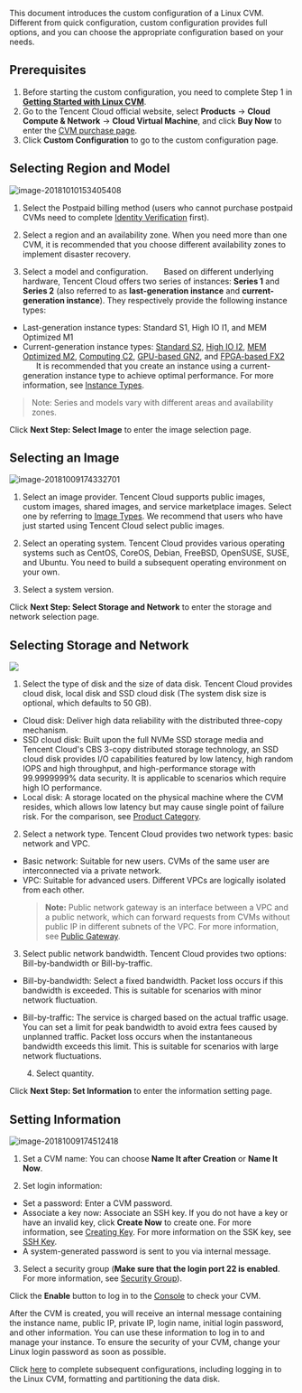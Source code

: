 This document introduces the custom configuration of a Linux CVM.
Different from quick configuration, custom configuration provides full options, and you can choose the appropriate configuration based on your needs.

<div id="page1"></div>

## Prerequisites
 1. Before starting the custom configuration, you need to complete Step 1 in [**Getting Started with Linux CVM**](https://intl.cloud.tencent.com/document/product/213/2936).
 2. Go to the Tencent Cloud official website, select **Products** -> **Cloud Compute & Network** -> **Cloud Virtual Machine**, and click **Buy Now** to enter the [CVM purchase page](https://buy.cloud.tencent.com/buy/cvm).
 3. Click **Custom Configuration** to go to the custom configuration page.

<div id="page2"></div>

## Selecting Region and Model
![image-20181010153405408](https://main.qcloudimg.com/raw/a71d4168ae6bd2b762badd4689c0aba7.png)
 1. Select the Postpaid billing method (users who cannot purchase postpaid CVMs need to complete [Identity Verification](https://console.cloud.tencent.com/developer/infomation) first).

 2. Select a region and an availability zone. When you need more than one CVM, it is recommended that you choose different availability zones to implement disaster recovery.

 3. Select a model and configuration.
 &nbsp;&nbsp;&nbsp;&nbsp;&nbsp;&nbsp;Based on different underlying hardware, Tencent Cloud offers two series of instances: **Series 1** and **Series 2** (also referred to as **last-generation instance** and **current-generation instance**). They respectively provide the following instance types:

- Last-generation instance types: Standard S1, High IO I1, and MEM Optimized M1
- Current-generation instance types: [Standard S2](https://intl.cloud.tencent.com/document/product/213/11518#S2), [High IO I2](https://intl.cloud.tencent.com/document/product/213/11518#I2), [MEM Optimized M2](https://intl.cloud.tencent.com/document/product/213/11518#M2), [Computing C2](https://intl.cloud.tencent.com/document/product/213/11518#C2), [GPU-based GN2](https://intl.cloud.tencent.com/document/product/213/11518#GN2), and [FPGA-based FX2](https://intl.cloud.tencent.com/document/product/213/11518#FX2) 
  &nbsp;&nbsp;&nbsp;&nbsp;&nbsp;&nbsp;It is recommended that you create an instance using a current-generation instance type to achieve optimal performance. For more information, see [Instance Types](https://intl.cloud.tencent.com/document/product/213/11518).

>Note:
>Series and models vary with different areas and availability zones.

Click **Next Step: Select Image** to enter the image selection page.

<div id="page3"></div>

## Selecting an Image
![image-20181009174332701](https://main.qcloudimg.com/raw/672968dca61a9a48cd935c0f3d7f00cf.png)
 1. Select an image provider.
Tencent Cloud supports public images, custom images, shared images, and service marketplace images. Select one by referring to [Image Types](https://cloud.tencent.com/document/product/213/4941).
We recommend that users who have just started using Tencent Cloud select public images.

 2. Select an operating system.
Tencent Cloud provides various operating systems such as CentOS, CoreOS, Debian, FreeBSD, OpenSUSE, SUSE, and Ubuntu. You need to build a subsequent operating environment on your own.

 3. Select a system version. 

Click **Next Step: Select Storage and Network** to enter the storage and network selection page.

<div id="page4"></div>

## Selecting Storage and Network
![](https://main.qcloudimg.com/raw/5cfedc485adae3943823ed7920f26aad.png)
 1. Select the type of disk and the size of data disk.
Tencent Cloud provides cloud disk, local disk and SSD cloud disk (The system disk size is optional, which defaults to 50 GB).
  - Cloud disk: Deliver high data reliability with the distributed three-copy mechanism.
  - SSD cloud disk: Built upon the full NVMe SSD storage media and Tencent Cloud's CBS 3-copy distributed storage technology, an SSD cloud disk provides I/O capabilities featured by low latency, high random IOPS and high throughput, and high-performance storage with 99.9999999% data security. It is applicable to scenarios which require high IO performance.
  - Local disk: A storage located on the physical machine where the CVM resides, which allows low latency but may cause single point of failure risk. For the comparison, see [Product Category](https://intl.cloud.tencent.com/document/product/213/4952).

 2. Select a network type.
Tencent Cloud provides two network types: basic network and VPC.
- Basic network: Suitable for new users. CVMs of the same user are interconnected via a private network.
- VPC: Suitable for advanced users. Different VPCs are logically isolated from each other.
	>**Note:**
	> Public network gateway is an interface between a VPC and a public network, which can forward requests from CVMs without public IP in different subnets of the VPC. For more information, see [Public Gateway](http://cloud.tencent.com/doc/product/215/%E7%BD%91%E5%85%B3#1.-公网网关).

 3. Select public network bandwidth.
Tencent Cloud provides two options: Bill-by-bandwidth or Bill-by-traffic.
- Bill-by-bandwidth: Select a fixed bandwidth. Packet loss occurs if this bandwidth is exceeded. This is suitable for scenarios with minor network fluctuation.
- Bill-by-traffic: The service is charged based on the actual traffic usage. You can set a limit for peak bandwidth to avoid extra fees caused by unplanned traffic. Packet loss occurs when the instantaneous bandwidth exceeds this limit. This is suitable for scenarios with large network fluctuations.

  4. Select quantity.


Click **Next Step: Set Information** to enter the information setting page.

<div id="page5"></div>

## Setting Information
![image-20181009174512418](https://main.qcloudimg.com/raw/a52108b18b1ab2313a8b92661e3e4782.png)
 1. Set a CVM name: You can choose **Name It after Creation** or **Name It Now**.

 2. Set login information:
- Set a password: Enter a CVM password.
- Associate a key now: Associate an SSH key. If you do not have a key or have an invalid key, click **Create Now** to create one. For more information, see [Creating Key](https://intl.cloud.tencent.com/document/product/213/16691#creating-an-ssh-key). For more information on the SSK key, see [SSH Key](<https://intl.cloud.tencent.com/document/product/213/16691>).
- A system-generated password is sent to you via internal message.

 3. Select a security group (**Make sure that the login port 22 is enabled**. For more information, see [Security Group](https://intl.cloud.tencent.com/document/product/213/15377)).

Click the **Enable** button to log in to the [Console](https://console.cloud.tencent.com/cvm) to check your CVM.

After the CVM is created, you will receive an internal message containing the instance name, public IP, private IP, login name, initial login password, and other information. You can use these information to log in to and manage your instance. To ensure the security of your CVM, change your Linux login password as soon as possible.

Click [here](https://cloud.tencent.com/document/product/213/2936#.E6.AD.A5.E9.AA.A4.E4.B8.89.EF.BC.9A.E7.99.BB.E5.BD.95-linux-.E4.BA.91.E6.9C.8D.E5.8A.A1.E5.99.A8) to complete subsequent configurations, including logging in to the Linux CVM, formatting and partitioning the data disk.

